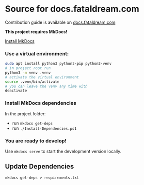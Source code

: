 # Source for docs.fataldream.com

Contribution guide is available on [docs.fataldream.com](https://docs.fataldream.com)

**This project requires MkDocs!**

[Install MkDocs](https://www.mkdocs.org/user-guide/installation/)

### Use a virtual environment:

```bash
sudo apt install python3 python3-pip python3-venv
# in project root run
python3 -m venv .venv
# activate the virtual environment
source .venv/bin/activate
# you can leave the venv any time with
deactivate
```

### Install MkDocs dependencies
In the project folder:
- run `mkdocs get-deps`
- run `./Install-Dependencies.ps1`

### You are ready to develop!
Use `mkdocs serve` to start the development version locally.

## Update Dependencies

```mkdocs get-deps > requirements.txt```